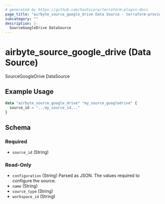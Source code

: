 ```yaml
---
# generated by https://github.com/hashicorp/terraform-plugin-docs
page_title: "airbyte_source_google_drive Data Source - terraform-provider-airbyte"
subcategory: ""
description: |-
  SourceGoogleDrive DataSource
---
```


# airbyte_source_google_drive (Data Source)

SourceGoogleDrive DataSource

## Example Usage

```terraform
data "airbyte_source_google_drive" "my_source_googledrive" {
  source_id = "...my_source_id..."
}
```

<!-- schema generated by tfplugindocs -->
## Schema

### Required

- `source_id` (String)

### Read-Only

- `configuration` (String) Parsed as JSON.
The values required to configure the source.
- `name` (String)
- `source_type` (String)
- `workspace_id` (String)


